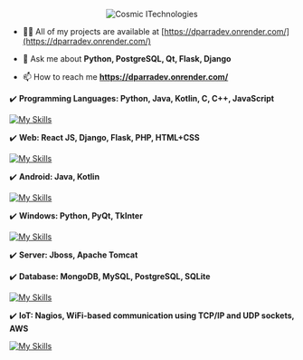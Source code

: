 <p align="center">
  <img align="center" src="https://i.ibb.co/7pr9Pzb/cosmic-full-black.png" alt="Cosmic ITechnologies" />
</p>

- 👨‍💻 All of my projects are available at [https://dparradev.onrender.com/](https://dparradev.onrender.com/)

- 💬 Ask me about **Python, PostgreSQL, Qt, Flask, Django**

- 📫 How to reach me **https://dparradev.onrender.com/**

✔️ **Programming Languages: Python, Java, Kotlin, C, C++, JavaScript**

[![My Skills](https://skillicons.dev/icons?i=py,java,kotlin,c,cpp,js)](https://skillicons.dev)

✔️ **Web: React JS, Django, Flask, PHP, HTML+CSS**

[![My Skills](https://skillicons.dev/icons?i=react,django,flask,php,html,css,js)](https://skillicons.dev)

✔️ **Android: Java, Kotlin**

[![My Skills](https://skillicons.dev/icons?i=java,kotlin)](https://skillicons.dev)

✔️ **Windows: Python, PyQt, TkInter**

[![My Skills](https://skillicons.dev/icons?i=py,qt,gtk)](https://skillicons.dev)

✔️ **Server: Jboss, Apache Tomcat**

✔️ **Database: MongoDB, MySQL,  PostgreSQL, SQLite**

[![My Skills](https://skillicons.dev/icons?i=mongodb,mysql,postgres,sqlite)](https://skillicons.dev)

✔️ **IoT: Nagios, WiFi-based communication using TCP/IP and UDP sockets, AWS**

[![My Skills](https://skillicons.dev/icons?i=linux,aws)](https://skillicons.dev)
